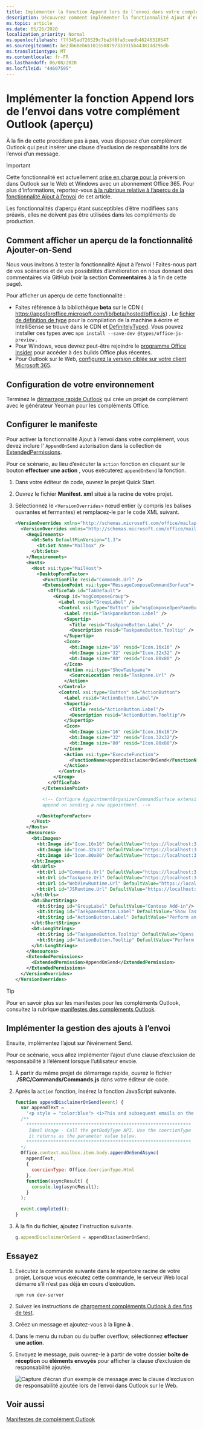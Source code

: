 ```yaml
---
title: Implémenter la fonction Append lors de l’envoi dans votre complément Outlook (aperçu)
description: Découvrez comment implémenter la fonctionnalité Ajout d’envoi dans votre complément Outlook.
ms.topic: article
ms.date: 05/26/2020
localization_priority: Normal
ms.openlocfilehash: f7f345ad726529c7ba3f8fa3ceedb46246310547
ms.sourcegitcommit: be23b68eb661015508797333915b44381dd29bdb
ms.translationtype: MT
ms.contentlocale: fr-FR
ms.lasthandoff: 06/08/2020
ms.locfileid: "44607595"
---
```

# <a name="implement-append-on-send-in-your-outlook-add-in-preview"></a>Implémenter la fonction Append lors de l’envoi dans votre complément Outlook (aperçu)

À la fin de cette procédure pas à pas, vous disposez d’un complément Outlook qui peut insérer une clause d’exclusion de responsabilité lors de l’envoi d’un message.

> [!IMPORTANT]
> Cette fonctionnalité est actuellement [prise en charge pour la](../reference/objectmodel/preview-requirement-set/outlook-requirement-set-preview.md) préversion dans Outlook sur le Web et Windows avec un abonnement Office 365. Pour plus d’informations, reportez-vous [à la rubrique relative à l’aperçu de la fonctionnalité Ajout à l’envoi](#how-to-preview-the-append-on-send-feature) de cet article.
>
> Les fonctionnalités d’aperçu étant susceptibles d’être modifiées sans préavis, elles ne doivent pas être utilisées dans les compléments de production.

## <a name="how-to-preview-the-append-on-send-feature"></a>Comment afficher un aperçu de la fonctionnalité Ajouter-on-Send

Nous vous invitons à tester la fonctionnalité Ajout à l’envoi ! Faites-nous part de vos scénarios et de vos possibilités d’amélioration en nous donnant des commentaires via GitHub (voir la section **Commentaires** à la fin de cette page).

Pour afficher un aperçu de cette fonctionnalité :

- Faites référence à la bibliothèque **beta** sur le CDN ( https://appsforoffice.microsoft.com/lib/beta/hosted/office.js) . Le [fichier de définition de type](https://appsforoffice.microsoft.com/lib/beta/hosted/office.d.ts) pour la compilation de la machine à écrire et IntelliSense se trouve dans le CDN et [DefinitelyTyped](https://raw.githubusercontent.com/DefinitelyTyped/DefinitelyTyped/master/types/office-js-preview/index.d.ts). Vous pouvez installer ces types avec `npm install --save-dev @types/office-js-preview` .
- Pour Windows, vous devrez peut-être rejoindre le [programme Office Insider](https://insider.office.com) pour accéder à des builds Office plus récentes.
- Pour Outlook sur le Web, [configurez la version ciblée sur votre client Microsoft 365](/microsoft-365/admin/manage/release-options-in-office-365?view=o365-worldwide#set-up-the-release-option-in-the-admin-center).

## <a name="set-up-your-environment"></a>Configuration de votre environnement

Terminez le [démarrage rapide Outlook](../quickstarts/outlook-quickstart.md?tabs=yeomangenerator) qui crée un projet de complément avec le générateur Yeoman pour les compléments Office.

## <a name="configure-the-manifest"></a>Configurer le manifeste

Pour activer la fonctionnalité Ajout à l’envoi dans votre complément, vous devez inclure l' `AppendOnSend` autorisation dans la collection de [ExtendedPermissions](../reference/manifest/extendedpermissions.md).

Pour ce scénario, au lieu d’exécuter la `action` fonction en cliquant sur le bouton **effectuer une action** , vous exécuterez `appendOnSend` la fonction.

1. Dans votre éditeur de code, ouvrez le projet Quick Start.

1. Ouvrez le fichier **Manifest. xml** situé à la racine de votre projet.

1. Sélectionnez le `<VersionOverrides>` nœud entier (y compris les balises ouvrantes et fermantes) et remplacez-le par le code XML suivant.

    ```XML
    <VersionOverrides xmlns="http://schemas.microsoft.com/office/mailappversionoverrides" xsi:type="VersionOverridesV1_0">
      <VersionOverrides xmlns="http://schemas.microsoft.com/office/mailappversionoverrides/1.1" xsi:type="VersionOverridesV1_1">
        <Requirements>
          <bt:Sets DefaultMinVersion="1.3">
            <bt:Set Name="Mailbox" />
          </bt:Sets>
        </Requirements>
        <Hosts>
          <Host xsi:type="MailHost">
            <DesktopFormFactor>
              <FunctionFile resid="Commands.Url" />
              <ExtensionPoint xsi:type="MessageComposeCommandSurface">
                <OfficeTab id="TabDefault">
                  <Group id="msgComposeGroup">
                    <Label resid="GroupLabel" />
                    <Control xsi:type="Button" id="msgComposeOpenPaneButton">
                      <Label resid="TaskpaneButton.Label" />
                      <Supertip>
                        <Title resid="TaskpaneButton.Label" />
                        <Description resid="TaskpaneButton.Tooltip" />
                      </Supertip>
                      <Icon>
                        <bt:Image size="16" resid="Icon.16x16" />
                        <bt:Image size="32" resid="Icon.32x32" />
                        <bt:Image size="80" resid="Icon.80x80" />
                      </Icon>
                      <Action xsi:type="ShowTaskpane">
                        <SourceLocation resid="Taskpane.Url" />
                      </Action>
                    </Control>
                    <Control xsi:type="Button" id="ActionButton">
                      <Label resid="ActionButton.Label"/>
                      <Supertip>
                        <Title resid="ActionButton.Label"/>
                        <Description resid="ActionButton.Tooltip"/>
                      </Supertip>
                      <Icon>
                        <bt:Image size="16" resid="Icon.16x16"/>
                        <bt:Image size="32" resid="Icon.32x32"/>
                        <bt:Image size="80" resid="Icon.80x80"/>
                      </Icon>
                      <Action xsi:type="ExecuteFunction">
                        <FunctionName>appendDisclaimerOnSend</FunctionName>
                      </Action>
                    </Control>
                  </Group>
                </OfficeTab>
              </ExtensionPoint>

              <!-- Configure AppointmentOrganizerCommandSurface extension point to support
              append on sending a new appointment. -->

            </DesktopFormFactor>
          </Host>
        </Hosts>
        <Resources>
          <bt:Images>
            <bt:Image id="Icon.16x16" DefaultValue="https://localhost:3000/assets/icon-16.png"/>
            <bt:Image id="Icon.32x32" DefaultValue="https://localhost:3000/assets/icon-32.png"/>
            <bt:Image id="Icon.80x80" DefaultValue="https://localhost:3000/assets/icon-80.png"/>
          </bt:Images>
          <bt:Urls>
            <bt:Url id="Commands.Url" DefaultValue="https://localhost:3000/commands.html" />
            <bt:Url id="Taskpane.Url" DefaultValue="https://localhost:3000/taskpane.html" />
            <bt:Url id="WebViewRuntime.Url" DefaultValue="https://localhost:3000/commands.html" />
            <bt:Url id="JSRuntime.Url" DefaultValue="https://localhost:3000/runtime.js" />
          </bt:Urls>
          <bt:ShortStrings>
            <bt:String id="GroupLabel" DefaultValue="Contoso Add-in"/>
            <bt:String id="TaskpaneButton.Label" DefaultValue="Show Taskpane"/>
            <bt:String id="ActionButton.Label" DefaultValue="Perform an action"/>
          </bt:ShortStrings>
          <bt:LongStrings>
            <bt:String id="TaskpaneButton.Tooltip" DefaultValue="Opens a pane displaying all available properties."/>
            <bt:String id="ActionButton.Tooltip" DefaultValue="Perform an action when clicked."/>
          </bt:LongStrings>
        </Resources>
        <ExtendedPermissions>
          <ExtendedPermission>AppendOnSend</ExtendedPermission>
        </ExtendedPermissions>
      </VersionOverrides>
    </VersionOverrides>
    ```

> [!TIP]
> Pour en savoir plus sur les manifestes pour les compléments Outlook, consultez la rubrique [manifestes des compléments Outlook](manifests.md).

## <a name="implement-append-on-send-handling"></a>Implémenter la gestion des ajouts à l’envoi

Ensuite, implémentez l’ajout sur l’événement Send.

Pour ce scénario, vous allez implémenter l’ajout d’une clause d’exclusion de responsabilité à l’élément lorsque l’utilisateur envoie.

1. À partir du même projet de démarrage rapide, ouvrez le fichier **./SRC/Commands/Commands.js** dans votre éditeur de code.

1. Après la `action` fonction, insérez la fonction JavaScript suivante.

    ```js
    function appendDisclaimerOnSend(event) {
      var appendText =
        '<p style = "color:blue"> <i>This and subsequent emails on the same topic are for discussion and information purposes only. Only those matters set out in a fully executed agreement are legally binding. This email may contain confidential information and should not be shared with any third party without the prior written agreement of Contoso. If you are not the intended recipient, take no action and contact the sender immediately.<br><br>Contoso Limited (company number 01624297) is a company registered in England and Wales whose registered office is at Contoso Campus, Thames Valley Park, Reading RG6 1WG</i></p>';  
      /**
        *************************************************************
         Ideal Usage - Call the getBodyType API. Use the coercionType
         it returns as the parameter value below.
        *************************************************************
      */
      Office.context.mailbox.item.body.appendOnSendAsync(
        appendText,
        {
          coercionType: Office.CoercionType.Html
        },
        function(asyncResult) {
          console.log(asyncResult);
        }
      );

      event.completed();
    }
    ```

1. À la fin du fichier, ajoutez l’instruction suivante.

    ```js
    g.appendDisclaimerOnSend = appendDisclaimerOnSend;
    ```

## <a name="try-it-out"></a>Essayez

1. Exécutez la commande suivante dans le répertoire racine de votre projet. Lorsque vous exécutez cette commande, le serveur Web local démarre s’il n’est pas déjà en cours d’exécution.

    ```command&nbsp;line
    npm run dev-server
    ```

1. Suivez les instructions de [chargement compléments Outlook à des fins de test](sideload-outlook-add-ins-for-testing.md).

1. Créez un message et ajoutez-vous à la ligne **à** .

1. Dans le menu du ruban ou du buffer overflow, sélectionnez **effectuer une action**.

1. Envoyez le message, puis ouvrez-le à partir de votre dossier **boîte de réception** ou **éléments envoyés** pour afficher la clause d’exclusion de responsabilité ajoutée.

    ![Capture d’écran d’un exemple de message avec la clause d’exclusion de responsabilité ajoutée lors de l’envoi dans Outlook sur le Web.](../images/outlook-web-append-disclaimer.png)

## <a name="see-also"></a>Voir aussi

[Manifestes de complément Outlook](manifests.md)
